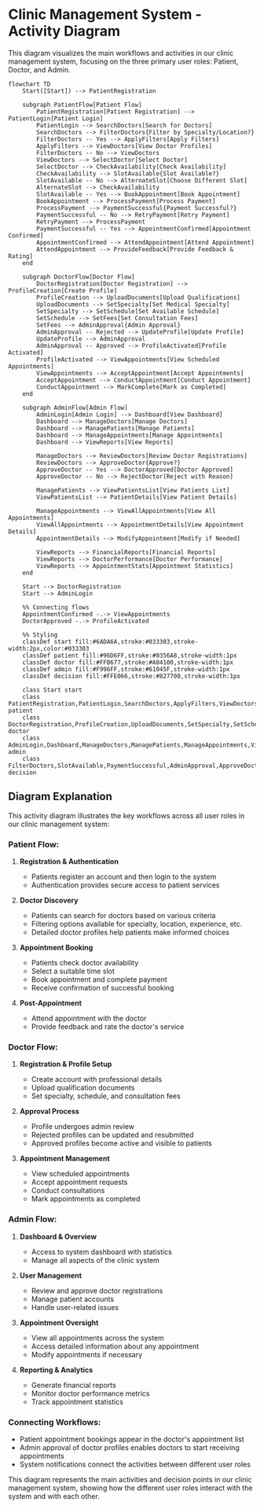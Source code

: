 # Clinic Management System - Activity Diagram

This diagram visualizes the main workflows and activities in our clinic management system, focusing on the three primary user roles: Patient, Doctor, and Admin.

```mermaid
flowchart TD
    Start([Start]) --> PatientRegistration
    
    subgraph PatientFlow[Patient Flow]
        PatientRegistration[Patient Registration] --> PatientLogin[Patient Login]
        PatientLogin --> SearchDoctors[Search for Doctors]
        SearchDoctors --> FilterDoctors{Filter by Specialty/Location?}
        FilterDoctors -- Yes --> ApplyFilters[Apply Filters]
        ApplyFilters --> ViewDoctors[View Doctor Profiles]
        FilterDoctors -- No --> ViewDoctors
        ViewDoctors --> SelectDoctor[Select Doctor]
        SelectDoctor --> CheckAvailability[Check Availability]
        CheckAvailability --> SlotAvailable{Slot Available?}
        SlotAvailable -- No --> AlternateSlot[Choose Different Slot]
        AlternateSlot --> CheckAvailability
        SlotAvailable -- Yes --> BookAppointment[Book Appointment]
        BookAppointment --> ProcessPayment[Process Payment]
        ProcessPayment --> PaymentSuccessful{Payment Successful?}
        PaymentSuccessful -- No --> RetryPayment[Retry Payment]
        RetryPayment --> ProcessPayment
        PaymentSuccessful -- Yes --> AppointmentConfirmed[Appointment Confirmed]
        AppointmentConfirmed --> AttendAppointment[Attend Appointment]
        AttendAppointment --> ProvideFeedback[Provide Feedback & Rating]
    end
    
    subgraph DoctorFlow[Doctor Flow]
        DoctorRegistration[Doctor Registration] --> ProfileCreation[Create Profile]
        ProfileCreation --> UploadDocuments[Upload Qualifications]
        UploadDocuments --> SetSpecialty[Set Medical Specialty]
        SetSpecialty --> SetSchedule[Set Available Schedule]
        SetSchedule --> SetFees[Set Consultation Fees]
        SetFees --> AdminApproval{Admin Approval}
        AdminApproval -- Rejected --> UpdateProfile[Update Profile]
        UpdateProfile --> AdminApproval
        AdminApproval -- Approved --> ProfileActivated[Profile Activated]
        ProfileActivated --> ViewAppointments[View Scheduled Appointments]
        ViewAppointments --> AcceptAppointment[Accept Appointments]
        AcceptAppointment --> ConductAppointment[Conduct Appointment]
        ConductAppointment --> MarkComplete[Mark as Completed]
    end
    
    subgraph AdminFlow[Admin Flow]
        AdminLogin[Admin Login] --> Dashboard[View Dashboard]
        Dashboard --> ManageDoctors[Manage Doctors]
        Dashboard --> ManagePatients[Manage Patients]
        Dashboard --> ManageAppointments[Manage Appointments]
        Dashboard --> ViewReports[View Reports]
        
        ManageDoctors --> ReviewDoctors[Review Doctor Registrations]
        ReviewDoctors --> ApproveDoctor{Approve?}
        ApproveDoctor -- Yes --> DoctorApproved[Doctor Approved]
        ApproveDoctor -- No --> RejectDoctor[Reject with Reason]
        
        ManagePatients --> ViewPatientsList[View Patients List]
        ViewPatientsList --> PatientDetails[View Patient Details]
        
        ManageAppointments --> ViewAllAppointments[View All Appointments]
        ViewAllAppointments --> AppointmentDetails[View Appointment Details]
        AppointmentDetails --> ModifyAppointment[Modify if Needed]
        
        ViewReports --> FinancialReports[Financial Reports]
        ViewReports --> DoctorPerformance[Doctor Performance]
        ViewReports --> AppointmentStats[Appointment Statistics]
    end
    
    Start --> DoctorRegistration
    Start --> AdminLogin
    
    %% Connecting flows
    AppointmentConfirmed -.-> ViewAppointments
    DoctorApproved -.-> ProfileActivated
    
    %% Styling
    classDef start fill:#6ADA6A,stroke:#033303,stroke-width:2px,color:#033303
    classDef patient fill:#96D6FF,stroke:#0356A8,stroke-width:1px
    classDef doctor fill:#FFB677,stroke:#A84100,stroke-width:1px
    classDef admin fill:#F996FF,stroke:#61045F,stroke-width:1px
    classDef decision fill:#FFE066,stroke:#827700,stroke-width:1px
    
    class Start start
    class PatientRegistration,PatientLogin,SearchDoctors,ApplyFilters,ViewDoctors,SelectDoctor,CheckAvailability,BookAppointment,ProcessPayment,AppointmentConfirmed,AttendAppointment,ProvideFeedback,AlternateSlot,RetryPayment patient
    class DoctorRegistration,ProfileCreation,UploadDocuments,SetSpecialty,SetSchedule,SetFees,ProfileActivated,ViewAppointments,AcceptAppointment,ConductAppointment,MarkComplete,UpdateProfile doctor
    class AdminLogin,Dashboard,ManageDoctors,ManagePatients,ManageAppointments,ViewReports,ReviewDoctors,DoctorApproved,RejectDoctor,ViewPatientsList,PatientDetails,ViewAllAppointments,AppointmentDetails,ModifyAppointment,FinancialReports,DoctorPerformance,AppointmentStats admin
    class FilterDoctors,SlotAvailable,PaymentSuccessful,AdminApproval,ApproveDoctor decision
```

## Diagram Explanation

This activity diagram illustrates the key workflows across all user roles in our clinic management system:

### Patient Flow:
1. **Registration & Authentication**
   - Patients register an account and then login to the system
   - Authentication provides secure access to patient services

2. **Doctor Discovery**
   - Patients can search for doctors based on various criteria
   - Filtering options available for specialty, location, experience, etc.
   - Detailed doctor profiles help patients make informed choices

3. **Appointment Booking**
   - Patients check doctor availability
   - Select a suitable time slot
   - Book appointment and complete payment
   - Receive confirmation of successful booking

4. **Post-Appointment**
   - Attend appointment with the doctor
   - Provide feedback and rate the doctor's service

### Doctor Flow:
1. **Registration & Profile Setup**
   - Create account with professional details
   - Upload qualification documents
   - Set specialty, schedule, and consultation fees

2. **Approval Process**
   - Profile undergoes admin review
   - Rejected profiles can be updated and resubmitted
   - Approved profiles become active and visible to patients

3. **Appointment Management**
   - View scheduled appointments
   - Accept appointment requests 
   - Conduct consultations
   - Mark appointments as completed

### Admin Flow:
1. **Dashboard & Overview**
   - Access to system dashboard with statistics
   - Manage all aspects of the clinic system

2. **User Management**
   - Review and approve doctor registrations
   - Manage patient accounts
   - Handle user-related issues

3. **Appointment Oversight**
   - View all appointments across the system
   - Access detailed information about any appointment
   - Modify appointments if necessary

4. **Reporting & Analytics**
   - Generate financial reports
   - Monitor doctor performance metrics
   - Track appointment statistics

### Connecting Workflows:
- Patient appointment bookings appear in the doctor's appointment list
- Admin approval of doctor profiles enables doctors to start receiving appointments
- System notifications connect the activities between different user roles

This diagram represents the main activities and decision points in our clinic management system, showing how the different user roles interact with the system and with each other.
